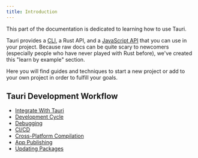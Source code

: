 ```yaml
---
title: Introduction
---
```


This part of the documentation is dedicated to learning how to use Tauri.

Tauri provides a [CLI](/docs/api/cli), a Rust API, and a [JavaScript API](/docs/api/js/index) that you can use in your project. Because raw docs can be quite scary to newcomers (especially people who have never played with Rust before), we've created this "learn by example" section.

Here you will find guides and techniques to start a new project or add to your own project in order to fulfill your goals.

## Tauri Development Workflow

- [Integrate With Tauri](/docs/development/integration)
- [Development Cycle](/docs/development/development)
- [Debugging](/docs/development/debugging)
- [CI/CD](/docs/development/ci-cd)
- [Cross-Platform Compilation](/docs/development/cross-platform)
- [App Publishing](/docs/development/publishing)
- [Updating Packages](/docs/development/updating)
